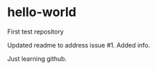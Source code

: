 # hello-world
First test repository

Updated readme to address issue #1. Added info.

Just learning github.
